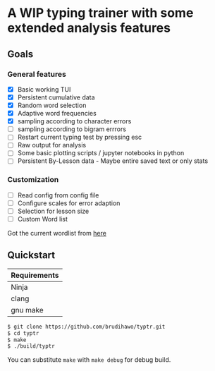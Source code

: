 # A WIP typing trainer with some extended analysis features

## Goals
### General features
- [x] Basic working TUI
- [x] Persistent cumulative data
- [x] Random word selection
- [x] Adaptive word frequencies
- [x] sampling according to character errors
- [ ] sampling according to bigram errrors
- [ ] Restart current typing test by pressing esc
- [ ] Raw output for analysis
- [ ] Some basic plotting scripts / jupyter notebooks in python
- [ ] Persistent By-Lesson data - Maybe entire saved text or only stats

### Customization
- [ ] Read config from config file
- [ ] Configure scales for error adaption
- [ ] Selection for lesson size
- [ ] Custom Word list

Got the current wordlist from [here](https://gist.githubusercontent.com/deekayen/4148741/raw/98d35708fa344717d8eee15d11987de6c8e26d7d/1-1000.txt)

## Quickstart

| Requirements |
|--------------|
| Ninja        |
| clang        |
| gnu make     |

```bash
$ git clone https://github.com/brudihawo/typtr.git
$ cd typtr
$ make
$ ./build/typtr
```
You can substitute `make` with `make debug` for debug build.
